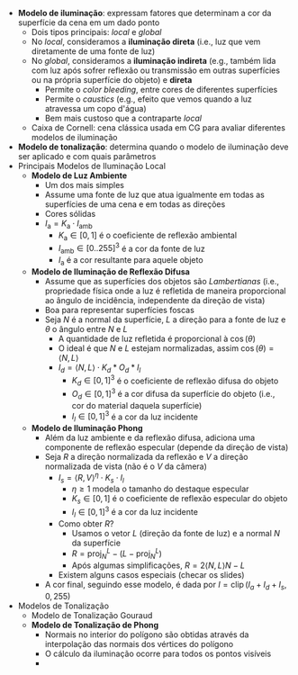 - **Modelo de iluminação**: expressam fatores que determinam a cor da superfície da cena em um dado ponto
	- Dois tipos principais: *local* e *global*
	- No *local*, consideramos a **iluminação direta** (i.e., luz que vem diretamente de uma fonte de luz)
	- No *global*, consideramos a **iluminação indireta** (e.g., também lida com luz após sofrer reflexão ou transmissão em outras superfícies ou na própria superfície do objeto) e **direta**
		- Permite o *color bleeding*, entre cores de diferentes superfícies
		- Permite o *caustics* (e.g., efeito que vemos quando a luz atravessa um copo d'água)
		- Bem mais custoso que a contraparte *local*
	- Caixa de Cornell: cena clássica usada em CG para avaliar diferentes modelos de iluminação
- **Modelo de tonalização**: determina quando o modelo de iluminação deve ser aplicado e com quais parâmetros
- Principais Modelos de Iluminação Local
	- **Modelo de Luz Ambiente**
		- Um dos mais simples
		- Assume uma fonte de luz que atua igualmente em todas as superfícies de uma cena e em todas as direções
		- Cores sólidas
		- $I_\text{a} = K_\text{a} \cdot I_{\text{amb}}$
			- $K_\text{a} \in [0, 1]$ é o coeficiente de reflexão ambiental
			- $I_{\text{amb}} \in [0..255]^3$ é a cor da fonte de luz
			- $I_\text{a}$ é a cor resultante para aquele objeto
	- **Modelo de Iluminação de Reflexão Difusa**
		- Assume que as superfícies dos objetos são *Lambertianas* (i.e., propriedade física onde a luz é refletida de maneira proporcional ao ângulo de incidência, independente da direção de vista)
		- Boa para representar superfícies foscas
		- Seja $N$ é a normal da superfície, $L$ a direção para a fonte de luz e $\theta$ o ângulo entre $N$ e $L$
			- A quantidade de luz refletida é proporcional à $\cos(\theta)$
			- O ideal é que $N$ e $L$ estejam normalizadas, assim $\cos(\theta) = \left<N,L\right>$
			- $I_d = \left<N, L\right> \cdot K_d * O_d * I_l$
				- $K_d \in [0, 1]^3$ é o coeficiente de reflexão difusa do objeto
				- $O_d \in [0, 1]^3$ é a cor difusa da superfície do objeto (i.e., cor do material daquela superfície)
				- $I_l \in [0, 1]^3$ é a cor da luz incidente
	- **Modelo de Iluminação Phong**
		- Além da luz ambiente e da reflexão difusa, adiciona uma componente de reflexão especular (depende da direção de  vista)
		- Seja $R$ a direção normalizada da reflexão e $V$ a direção normalizada de vista (não é o $V$ da câmera)
			- $I_s = \left<R, V\right>^\eta \cdot K_s \cdot I_l$
				- $\eta \geq 1$ modela o tamanho do destaque especular
				- $K_s \in [0, 1]$ é o coeficiente de reflexão especular do objeto
				- $I_l \in [0, 1]^3$ é a cor da luz incidente
			- Como obter $R$?
				- Usamos o vetor $L$ (direção da fonte de luz) e a normal $N$ da superfície
				- $R= \operatorname{proj}^L_N -(L -  \operatorname{proj}^L_N)$
				- Após algumas simplificações, $R = 2\left<N, L\right>N - L$
			- Existem alguns casos especiais (checar os slides)
		- A cor final, seguindo esse modelo, é dada por $I = \operatorname{clip}(I_a + I_d + I_s, 0, 255)$
- Modelos de Tonalização
	- Modelo de Tonalização Gouraud
	- **Modelo de Tonalização de Phong**
		- Normais no interior do polígono são obtidas através da interpolação das normais dos vértices do polígono
		- O cálculo da iluminação ocorre para todos os pontos visíveis
		-